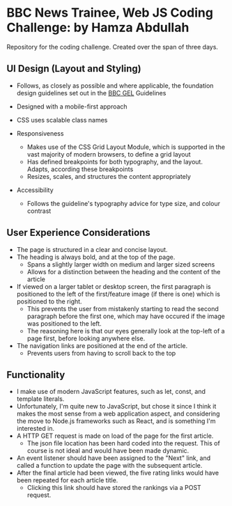 # BBC News Trainee, Web JS Coding Challenge: by Hamza Abdullah

Repository for the coding challenge. Created over the span of three days.

## UI Design (Layout and Styling)

-   Follows, as closely as possible and where applicable, the foundation design guidelines set out in the [BBC GEL](https://www.bbc.co.uk/gel/guidelines/category/foundations) Guidelines
-   Designed with a mobile-first approach
-   CSS uses scalable class names

-   Responsiveness

    -   Makes use of the CSS Grid Layout Module, which is supported in the vast majority of modern browsers, to define a grid layout
    -   Has defined breakpoints for both typography, and the layout. Adapts, according these breakpoints
    -   Resizes, scales, and structures the content appropriately

-   Accessibility
    -   Follows the guideline's typography advice for type size, and colour contrast

## User Experience Considerations

-   The page is structured in a clear and concise layout.
-   The heading is always bold, and at the top of the page.
    -   Spans a slightly larger width on medium and larger sized screens
    -   Allows for a distinction between the heading and the content of the article
-   If viewed on a larger tablet or desktop screen, the first paragraph is positioned to the left of the first/feature image (if there is one) which is positioned to the right.
    -   This prevents the user from mistakenly starting to read the second paragraph before the first one, which may have occured if the image was positioned to the left.
    -   The reasoning here is that our eyes generally look at the top-left of a page first, before looking anywhere else.
-   The navigation links are positioned at the end of the article.
    -   Prevents users from having to scroll back to the top

## Functionality

-   I make use of modern JavaScript features, such as let, const, and template literals.
-   Unfortunately, I'm quite new to JavaScript, but chose it since I think it makes the most sense from a web application aspect, and considering the move to Node.js frameworks such as React, and is something I'm interested in.
-   A HTTP GET request is made on load of the page for the first article.
    -   The json file location has been hard coded into the request. This of course is not ideal and would have been made dynamic.
-   An event listener should have been assigned to the "Next" link, and called a function to update the page with the subsequent article.
-   After the final article had been viewed, the five rating links would have been repeated for each article title.
    -   Clicking this link should have stored the rankings via a POST request.
